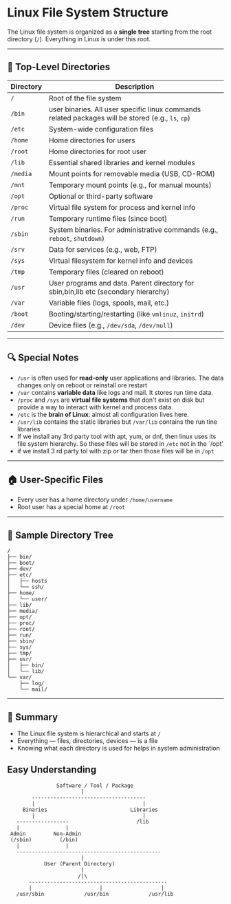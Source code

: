 
# Linux File System Structure

The Linux file system is organized as a **single tree** starting from the root directory (`/`). Everything in Linux is under this root.

---

## 🌳 Top-Level Directories

| Directory | Description |
|-----------|-------------|
| `/`       | Root of the file system |
| `/bin`    | user binaries. All user specific linux commands related packages will be stored (e.g., `ls`, `cp`) |
| `/etc`    | System-wide configuration files |
| `/home`   | Home directories for users |
| `/root`   | Home directories for root user |
| `/lib`    | Essential shared libraries and kernel modules |
| `/media`  | Mount points for removable media (USB, CD-ROM) |
| `/mnt`    | Temporary mount points (e.g., for manual mounts) |
| `/opt`    | Optional or third-party software |
| `/proc`   | Virtual file system for process and kernel info |
| `/run`    | Temporary runtime files (since boot) |
| `/sbin`   | System binaries. For administrative commands (e.g., `reboot`, `shutdown`) |
| `/srv`    | Data for services (e.g., web, FTP) |
| `/sys`    | Virtual filesystem for kernel info and devices |
| `/tmp`    | Temporary files (cleared on reboot) |
| `/usr`    | User programs and data. Parent directory for sbin,bin,lib etc (secondary hierarchy) |
| `/var`    | Variable files (logs, spools, mail, etc.) |
| `/boot`   | Booting/starting/restarting (like `vmlinuz`, `initrd`) |
| `/dev`    | Device files (e.g., `/dev/sda`, `/dev/null`) |

---

## 🔍 Special Notes

- `/usr` is often used for **read-only** user applications and libraries. The data changes only on reboot or reinstall ore restart
- `/var` contains **variable data** like logs and mail. It stores run time data.
- `/proc` and `/sys` are **virtual file systems** that don't exist on disk but provide a way to interact with kernel and process data.
- `/etc` is the **brain of Linux**: almost all configuration lives here.
- `/usr/lib` contains the static libraries but `/var/lib` contains the run tine libraries
- If we install any 3rd party tool with apt, yum, or dnf, then linux uses its file system hierarchy. So these files will be stored in `/etc` not in the `/opt'
- if we install 3 rd party tol with zip or tar then those files will be in `/opt`

---

## 🏠 User-Specific Files

- Every user has a home directory under `/home/username`
- Root user has a special home at `/root`

---

## 📂 Sample Directory Tree

```
/
├── bin/
├── boot/
├── dev/
├── etc/
│   ├── hosts
│   └── ssh/
├── home/
│   └── user/
├── lib/
├── media/
├── opt/
├── proc/
├── root/
├── run/
├── sbin/
├── sys/
├── tmp/
├── usr/
│   ├── bin/
│   └── lib/
└── var/
    ├── log/
    └── mail/
```

---

## 📌 Summary

- The Linux file system is hierarchical and starts at `/`
- Everything — files, directories, devices — is a file
- Knowing what each directory is used for helps in system administration

## Easy Understanding

```
                Software / Tool / Package
                        |
        -------------------------------------
        |                                   |
     Binaries                           Libraries
        |                                   |
   -----------------                      /lib
   |               |
 Admin         Non-Admin
 (/sbin)         (/bin)
   |               |
   -----------------------------------------------
                        |
            User (Parent Directory)
                        |
                       /|\
       ---------------------------------------------
       |                      |                   |
   /usr/sbin             /usr/bin             /usr/lib
```


